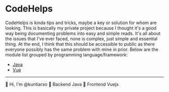 # CodeHelps

CodeHelps is kinda tips and tricks, maybe a key or solution for whom are looking. This is basically my private project because I thought it's a good way being documenting problems into easy and simple reads. It's all about the issues that I've ever faced, none is complex, just simple and essential thing. At the end, I think that this should be accessible to public as there everyone possibly has the same problem with mine in prior.  Below are the module list grouped by programming language/framework:

- [Java](https://github.com/kuntiarso/codehelps/tree/main/java)
- [Vue](https://github.com/kuntiarso/codehelps/tree/main/vue)

------

:wave: Hi, I'm @kuntiarso	:closed_book: Backend Java	:green_book: Frontend Vuejs
